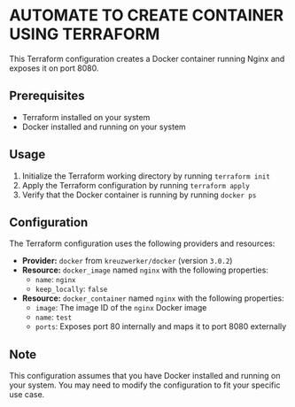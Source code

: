 # **AUTOMATE TO CREATE CONTAINER USING TERRAFORM**

This Terraform configuration creates a Docker container running Nginx and exposes it on port 8080.

## **Prerequisites**

- Terraform installed on your system
- Docker installed and running on your system

## **Usage**

1. Initialize the Terraform working directory by running `terraform init`
2. Apply the Terraform configuration by running `terraform apply`
3. Verify that the Docker container is running by running `docker ps`

## **Configuration**

The Terraform configuration uses the following providers and resources:

- **Provider:** `docker` from `kreuzwerker/docker` (version `3.0.2`)
- **Resource:** `docker_image` named `nginx` with the following properties:
    - `name`: `nginx`
    - `keep_locally`: `false`
- **Resource:** `docker_container` named `nginx` with the following properties:
    - `image`: The image ID of the `nginx` Docker image
    - `name`: `test`
    - `ports`: Exposes port 80 internally and maps it to port 8080 externally

## **Note**

This configuration assumes that you have Docker installed and running on your system. You may need to modify the configuration to fit your specific use case.
